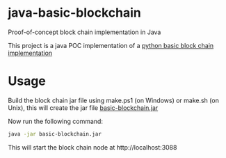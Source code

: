 # java-basic-blockchain

Proof-of-concept block chain implementation in Java

This project is a java POC implementation of a [python basic block chain implementation](https://hackernoon.com/learn-blockchains-by-building-one-117428612f46)

# Usage

Build the block chain jar file using make.ps1 (on Windows) or make.sh (on Unix), this will create the jar file
[basic-blockchain.jar](basic-blockchain.jar)

Now run the following command:

```bash
java -jar basic-blockchain.jar
```

This will start the block chain node at http://localhost:3088






